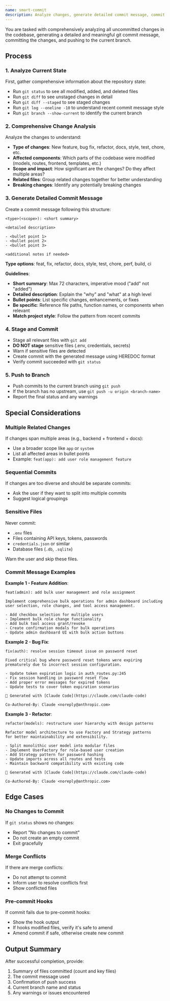 ```yaml
---
name: smart-commit
description: Analyze changes, generate detailed commit message, commit and push
---
```


You are tasked with comprehensively analyzing all uncommitted changes in the codebase, generating a detailed and meaningful git commit message, committing the changes, and pushing to the current branch.

## Process

### 1. Analyze Current State
First, gather comprehensive information about the repository state:

- Run `git status` to see all modified, added, and deleted files
- Run `git diff` to see unstaged changes in detail
- Run `git diff --staged` to see staged changes
- Run `git log --oneline -10` to understand recent commit message style
- Run `git branch --show-current` to identify the current branch

### 2. Comprehensive Change Analysis
Analyze the changes to understand:

- **Type of changes**: New feature, bug fix, refactor, docs, style, test, chore, etc.
- **Affected components**: Which parts of the codebase were modified (models, routes, frontend, templates, etc.)
- **Scope and impact**: How significant are the changes? Do they affect multiple areas?
- **Related files**: Group related changes together for better understanding
- **Breaking changes**: Identify any potentially breaking changes

### 3. Generate Detailed Commit Message
Create a commit message following this structure:

```
<type>(<scope>): <short summary>

<detailed description>

- <bullet point 1>
- <bullet point 2>
- <bullet point 3>

<additional notes if needed>

```

**Type options**: feat, fix, refactor, docs, style, test, chore, perf, build, ci

**Guidelines**:
- **Short summary**: Max 72 characters, imperative mood ("add" not "added")
- **Detailed description**: Explain the "why" and "what" at a high level
- **Bullet points**: List specific changes, enhancements, or fixes
- **Be specific**: Reference file paths, function names, or components when relevant
- **Match project style**: Follow the pattern from recent commits

### 4. Stage and Commit
- Stage all relevant files with `git add`
- **DO NOT stage** sensitive files (.env, credentials, secrets)
- Warn if sensitive files are detected
- Create commit with the generated message using HEREDOC format
- Verify commit succeeded with `git status`

### 5. Push to Branch
- Push commits to the current branch using `git push`
- If the branch has no upstream, use `git push -u origin <branch-name>`
- Report the final status and any warnings

## Special Considerations

### Multiple Related Changes
If changes span multiple areas (e.g., backend + frontend + docs):
- Use a broader scope like `app` or `system`
- List all affected areas in bullet points
- Example: `feat(app): add user role management feature`

### Sequential Commits
If changes are too diverse and should be separate commits:
- Ask the user if they want to split into multiple commits
- Suggest logical groupings

### Sensitive Files
Never commit:
- `.env` files
- Files containing API keys, tokens, passwords
- `credentials.json` or similar
- Database files (`.db`, `.sqlite`)

Warn the user and skip these files.

### Commit Message Examples

**Example 1 - Feature Addition**:
```
feat(admin): add bulk user management and role assignment

Implement comprehensive bulk operations for admin dashboard including
user selection, role changes, and tool access management.

- Add checkbox selection for multiple users
- Implement bulk role change functionality
- Add bulk tool access grant/revoke
- Create confirmation modals for bulk operations
- Update admin dashboard UI with bulk action buttons

```

**Example 2 - Bug Fix**:
```
fix(auth): resolve session timeout issue on password reset

Fixed critical bug where password reset tokens were expiring
prematurely due to incorrect session configuration.

- Update token expiration logic in auth_routes.py:245
- Fix session handling in password reset flow
- Add proper error messages for expired tokens
- Update tests to cover token expiration scenarios

🤖 Generated with [Claude Code](https://claude.com/claude-code)

Co-Authored-By: Claude <noreply@anthropic.com>
```

**Example 3 - Refactor**:
```
refactor(models): restructure user hierarchy with design patterns

Refactor model architecture to use Factory and Strategy patterns
for better maintainability and extensibility.

- Split monolithic user model into modular files
- Implement UserFactory for role-based user creation
- Add Strategy pattern for password hashing
- Update imports across all routes and tests
- Maintain backward compatibility with existing code

🤖 Generated with [Claude Code](https://claude.com/claude-code)

Co-Authored-By: Claude <noreply@anthropic.com>
```

## Edge Cases

### No Changes to Commit
If `git status` shows no changes:
- Report "No changes to commit"
- Do not create an empty commit
- Exit gracefully

### Merge Conflicts
If there are merge conflicts:
- Do not attempt to commit
- Inform user to resolve conflicts first
- Show conflicted files

### Pre-commit Hooks
If commit fails due to pre-commit hooks:
- Show the hook output
- If hooks modified files, verify it's safe to amend
- Amend commit if safe, otherwise create new commit

## Output Summary

After successful completion, provide:
1. Summary of files committed (count and key files)
2. The commit message used
3. Confirmation of push success
4. Current branch name and status
5. Any warnings or issues encountered
